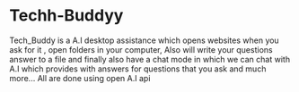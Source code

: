 # Techh-Buddyy
Tech_Buddy is a A.I desktop assistance which opens websites when you ask for it , open folders in your computer, Also will write your questions answer to a file and finally also have a chat mode in which we can chat with A.I which provides with answers for questions that you ask and much more... All are done using open A.I api
